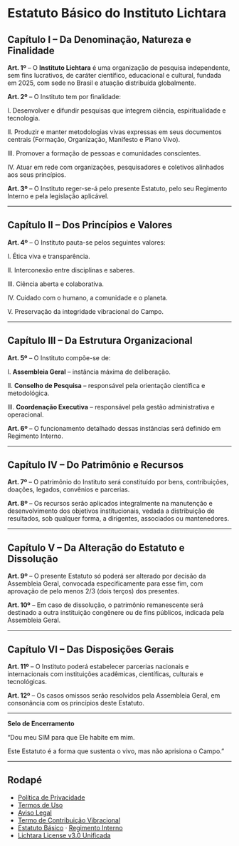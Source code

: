 # Estatuto Básico do Instituto Lichtara

## Capítulo I – Da Denominação, Natureza e Finalidade

**Art. 1º** – O **Instituto Lichtara** é uma organização de pesquisa independente, sem fins lucrativos, de caráter científico, educacional e cultural, fundada em 2025, com sede no Brasil e atuação distribuída globalmente.

**Art. 2º** – O Instituto tem por finalidade:

I. Desenvolver e difundir pesquisas que integrem ciência, espiritualidade e tecnologia.

II. Produzir e manter metodologias vivas expressas em seus documentos centrais (Formação, Organização, Manifesto e Plano Vivo).

III. Promover a formação de pessoas e comunidades conscientes.

IV. Atuar em rede com organizações, pesquisadores e coletivos alinhados aos seus princípios.

**Art. 3º** – O Instituto reger-se-á pelo presente Estatuto, pelo seu Regimento Interno e pela legislação aplicável.

---

## Capítulo II – Dos Princípios e Valores

**Art. 4º** – O Instituto pauta-se pelos seguintes valores:

I. Ética viva e transparência.

II. Interconexão entre disciplinas e saberes.

III. Ciência aberta e colaborativa.

IV. Cuidado com o humano, a comunidade e o planeta.

V. Preservação da integridade vibracional do Campo.

---

## Capítulo III – Da Estrutura Organizacional

**Art. 5º** – O Instituto compõe-se de:

I. **Assembleia Geral** – instância máxima de deliberação.

II. **Conselho de Pesquisa** – responsável pela orientação científica e metodológica.

III. **Coordenação Executiva** – responsável pela gestão administrativa e operacional.

**Art. 6º** – O funcionamento detalhado dessas instâncias será definido em Regimento Interno.

---

## Capítulo IV – Do Patrimônio e Recursos

**Art. 7º** – O patrimônio do Instituto será constituído por bens, contribuições, doações, legados, convênios e parcerias.

**Art. 8º** – Os recursos serão aplicados integralmente na manutenção e desenvolvimento dos objetivos institucionais, vedada a distribuição de resultados, sob qualquer forma, a dirigentes, associados ou mantenedores.

---

## Capítulo V – Da Alteração do Estatuto e Dissolução

**Art. 9º** – O presente Estatuto só poderá ser alterado por decisão da Assembleia Geral, convocada especificamente para esse fim, com aprovação de pelo menos 2/3 (dois terços) dos presentes.

**Art. 10º** – Em caso de dissolução, o patrimônio remanescente será destinado a outra instituição congênere ou de fins públicos, indicada pela Assembleia Geral.

---

## Capítulo VI – Das Disposições Gerais

**Art. 11º** – O Instituto poderá estabelecer parcerias nacionais e internacionais com instituições acadêmicas, científicas, culturais e tecnológicas.

**Art. 12º** – Os casos omissos serão resolvidos pela Assembleia Geral, em consonância com os princípios deste Estatuto.

---

**Selo de Encerramento**

“Dou meu SIM para que Ele habite em mim.

Este Estatuto é a forma que sustenta o vivo, mas não aprisiona o Campo.”

---

## Rodapé
- [Política de Privacidade](privacy-policy.md)
- [Termos de Uso](terms-of-use.md)
- [Aviso Legal](legal-disclaimer.md)
- [Termo de Contribuição Vibracional](term-contribuicao-vibracional.md)
- [Estatuto Básico](estatuto-basico.md) · [Regimento Interno](regimento-interno.md)
- [Lichtara License v3.0 Unificada](../LICENSE)

